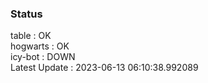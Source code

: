 ### Status


table : OK  
hogwarts : OK  
icy-bot : DOWN  
Latest Update : 2023-06-13 06:10:38.992089
